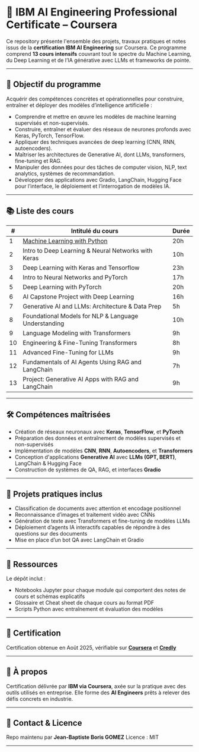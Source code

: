# 🧠 IBM AI Engineering Professional Certificate – Coursera

Ce repository présente l'ensemble des projets, travaux pratiques et notes issus de la **certification IBM AI Engineering** sur Coursera. Ce programme comprend **13 cours intensifs** couvrant tout le spectre du Machine Learning, du Deep Learning et de l’IA générative avec LLMs et frameworks de pointe.

---

## 🎯 Objectif du programme

Acquérir des compétences concrètes et opérationnelles pour construire, entraîner et déployer des modèles d’intelligence artificielle :  
- Comprendre et mettre en œuvre les modèles de machine learning supervisés et non-supervisés.
- Construire, entraîner et évaluer des réseaux de neurones profonds avec Keras, PyTorch, TensorFlow.
- Appliquer des techniques avancées de deep learning (CNN, RNN, autoencoders).
- Maîtriser les architectures de Generative AI, dont LLMs, transformers, fine-tuning et RAG.
- Manipuler des données pour des tâches de computer vision, NLP, text analytics, systèmes de recommandation.
- Développer des applications avec Gradio, LangChain, Hugging Face pour l’interface, le déploiement et l’interrogation de modèles IA.

---

## 📚 Liste des cours

| # | Intitulé du cours | Durée |
|---|-------------------|-------|
| 1 | [Machine Learning with Python](https://github.com/GOMEZBORIS6/IBM_Coursera_Machine_Learning_with_Python) | 20h |
| 2 | Intro to Deep Learning & Neural Networks with Keras | 10h |
| 3 | Deep Learning with Keras and Tensorflow | 23h |
| 4 | Intro to Neural Networks and PyTorch | 17h |
| 5 | Deep Learning with PyTorch | 20h |
| 6 | AI Capstone Project with Deep Learning | 16h |
| 7 | Generative AI and LLMs: Architecture & Data Prep | 5h |
| 8 | Foundational Models for NLP & Language Understanding | 10h |
| 9 | Language Modeling with Transformers | 9h |
| 10 | Engineering & Fine-Tuning Transformers | 8h |
| 11 | Advanced Fine-Tuning for LLMs | 9h |
| 12 | Fundamentals of AI Agents Using RAG and LangChain | 7h |
| 13 | Project: Generative AI Apps with RAG and LangChain | 9h |

---

## 🛠️ Compétences maîtrisées

- Création de réseaux neuronaux avec **Keras**, **TensorFlow**, et **PyTorch**
- Préparation des données et entraînement de modèles supervisés et non-supervisés
- Implémentation de modèles **CNN**, **RNN**, **Autoencoders**, et **Transformers**
- Conception d'applications **Generative AI** avec **LLMs (GPT, BERT)**, LangChain & Hugging Face
- Construction de systèmes de QA, RAG, et interfaces **Gradio**

---

## 🚧 Projets pratiques inclus

- Classification de documents avec attention et encodage positionnel
- Reconnaissance d’images et traitement vidéo avec CNNs
- Génération de texte avec Transformers et fine-tuning de modèles LLMs
- Déploiement d’agents IA interactifs capables de répondre à des questions sur des documents
- Mise en place d’un bot QA avec LangChain et Gradio

---

## 📌 Ressources

Le dépôt inclut :
- Notebooks Jupyter pour chaque module qui comportent des notes de cours et schémas explicatifs
- Glossaire et Cheat sheet de chaque cours au format PDF
- Scripts Python avec entraînement et évaluation des modèles

---
## 📜 Certification

Certification obtenue en Août 2025, vérifiable sur [**Coursera**](https://www.coursera.org/) et [**Credly**](https://www.credly.com/users/jean-baptiste-boris-gomez)

---

## 📣 À propos

Certification délivrée par **IBM via Coursera**, axée sur la pratique avec des outils utilisés en entreprise. Elle forme des **AI Engineers** prêts à relever des défis concrets en industrie.

---

## 🤝 Contact & Licence
Repo maintenu par **Jean-Baptiste Boris GOMEZ**
Licence : MIT

---

